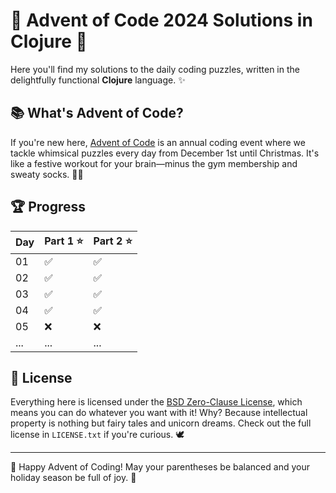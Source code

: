 # 🎄 Advent of Code 2024 Solutions in Clojure 🎄

Here you'll find my solutions to the daily coding puzzles, written in the delightfully functional **Clojure** language. ✨ 

## 📚 What's Advent of Code?
If you're new here, [Advent of Code](https://adventofcode.com/) is an annual coding event where we tackle whimsical puzzles every day from December 1st until Christmas. It's like a festive workout for your brain—minus the gym membership and sweaty socks. 🧦✨

## 🏆 Progress
| Day | Part 1 ⭐ | Part 2 ⭐ |
|-----|------------|------------|
| 01  |   ✅   |    ✅    |
| 02  |   ✅   |    ✅    |
| 03  |   ✅   |    ✅    |
| 04  |   ✅   |    ✅    |
| 05  |   ❌   |    ❌    |
| ... |  ...   |   ...    |

## 🎁 License
Everything here is licensed under the [BSD Zero-Clause License](https://opensource.org/licenses/0BSD), which means you can do whatever you want with it! Why? Because intellectual property is nothing but fairy tales and unicorn dreams. Check out the full license in `LICENSE.txt` if you're curious. 🕊️

---

🎉 Happy Advent of Coding! May your parentheses be balanced and your holiday season be full of joy. 🌟
